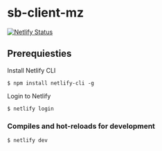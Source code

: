 # sb-client-mz

[![Netlify Status](https://api.netlify.com/api/v1/badges/7be06b67-1128-4983-9203-e06d3d562fab/deploy-status)](https://app.netlify.com/sites/sb-client-mz/deploys)

## Prerequiesties

Install Netlify CLI

```
$ npm install netlify-cli -g
```

Login to Netlify

```
$ netlify login
```

### Compiles and hot-reloads for development
```
$ netlify dev
```
